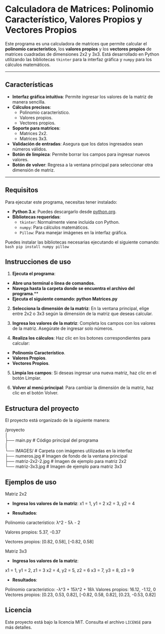 # Calculadora de Matrices: Polinomio Característico, Valores Propios y Vectores Propios

Este programa es una calculadora de matrices que permite calcular el **polinomio característico**, los **valores propios** y los **vectores propios** de matrices cuadradas de dimensiones 2x2 y 3x3. Está desarrollado en Python utilizando las bibliotecas `tkinter` para la interfaz gráfica y `numpy` para los cálculos matemáticos.

---

## Características

- **Interfaz gráfica intuitiva**: Permite ingresar los valores de la matriz de manera sencilla.
- **Cálculos precisos**:
  - Polinomio característico.
  - Valores propios.
  - Vectores propios.
- **Soporte para matrices**:
  - Matrices 2x2.
  - Matrices 3x3.
- **Validación de entradas**: Asegura que los datos ingresados sean números válidos.
- **Botón de limpieza**: Permite borrar los campos para ingresar nuevos valores.
- **Botón de volver**: Regresa a la ventana principal para seleccionar otra dimensión de matriz.

---

## Requisitos

Para ejecutar este programa, necesitas tener instalado:

- **Python 3.x**: Puedes descargarlo desde [python.org](https://www.python.org/).
- **Bibliotecas requeridas**:
  - `tkinter`: Normalmente viene incluida con Python.
  - `numpy`: Para cálculos matemáticos.
  - `Pillow`: Para manejar imágenes en la interfaz gráfica.

Puedes instalar las bibliotecas necesarias ejecutando el siguiente comando:
`bash pip install numpy pillow`

## Instrucciones de uso
1. **Ejecuta el programa**:
- **Abre una terminal o línea de comandos.**
- **Navega hasta la carpeta donde se encuentra el archivo del programa**.**
- **Ejecuta el siguiente comando: python Matrices.py**

2. **Selecciona la dimensión de la matriz**:
En la ventana principal, elige entre 2x2 o 3x3 según la dimensión de la matriz que deseas calcular.

3. **Ingresa los valores de la matriz**:
Completa los campos con los valores de la matriz.
Asegúrate de ingresar solo números.

4. **Realiza los cálculos**:
Haz clic en los botones correspondientes para calcular:
- **Polinomio Característico**.
- **Valores Propios**.
- **Vectores Propios**.
5. **Limpia los campos**:
Si deseas ingresar una nueva matriz, haz clic en el botón Limpiar.

6. **Volver al menú principal**:
Para cambiar la dimensión de la matriz, haz clic en el botón Volver.

## Estructura del proyecto
El proyecto está organizado de la siguiente manera:

/proyecto<br>
│<br>
├── main.py                # Código principal del programa<br>
│<br>
└── IMAGES/                # Carpeta con imágenes utilizadas en la interfaz<br>
    ├── numeros.jpg         # Imagen de fondo de la ventana principal<br>
    ├── matriz-2x2-2.jpg     # Imagen de ejemplo para matriz 2x2<br>
    └── matriz-3x3.jpg       # Imagen de ejemplo para matriz 3x3<br>

## Ejemplos de uso
Matriz 2x2
- **Ingresa los valores de la matriz**:
x1 = 1, y1 = 2
x2 = 3, y2 = 4

- **Resultados**:

Polinomio característico: λ^2 - 5λ - 2

Valores propios: 5.37, -0.37

Vectores propios: [0.82, 0.58], [-0.82, 0.58]

Matriz 3x3
- **Ingresa los valores de la matriz**:

x1 = 1, y1 = 2, z1 = 3
x2 = 4, y2 = 5, z2 = 6
x3 = 7, y3 = 8, z3 = 9

- **Resultados**:

Polinomio característico: -λ^3 + 15λ^2 + 18λ
Valores propios: 16.12, -1.12, 0
Vectores propios: [0.23, 0.53, 0.82], [-0.82, 0.58, 0.82], [0.23, -0.53, 0.82]

## Licencia
Este proyecto está bajo la licencia MIT. Consulta el archivo `LICENSE` para más detalles.